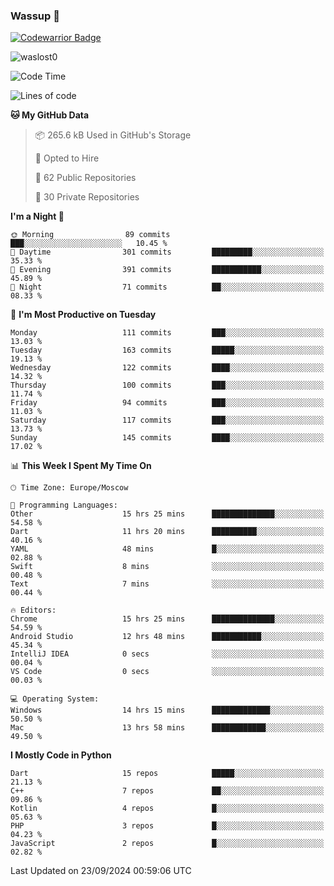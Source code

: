 ### Wassup 👋

[![Codewarrior Badge](https://www.codewars.com/users/waslost/badges/small)](https://www.codewars.com/users/waslost)

<p align="left"> <img src="https://komarev.com/ghpvc/?username=waslost0" alt="waslost0" /></p>

<!--START_SECTION:waka-->
![Code Time](http://img.shields.io/badge/Code%20Time-4%2C881%20hrs%2045%20mins-blue)

![Lines of code](https://img.shields.io/badge/From%20Hello%20World%20I%27ve%20Written-1.4%20million%20lines%20of%20code-blue)

**🐱 My GitHub Data** 

> 📦 265.6 kB Used in GitHub's Storage 
 > 
> 💼 Opted to Hire
 > 
> 📜 62 Public Repositories 
 > 
> 🔑 30 Private Repositories 
 > 
**I'm a Night 🦉** 

```text
🌞 Morning                89 commits          ███░░░░░░░░░░░░░░░░░░░░░░   10.45 % 
🌆 Daytime                301 commits         █████████░░░░░░░░░░░░░░░░   35.33 % 
🌃 Evening                391 commits         ███████████░░░░░░░░░░░░░░   45.89 % 
🌙 Night                  71 commits          ██░░░░░░░░░░░░░░░░░░░░░░░   08.33 % 
```
📅 **I'm Most Productive on Tuesday** 

```text
Monday                   111 commits         ███░░░░░░░░░░░░░░░░░░░░░░   13.03 % 
Tuesday                  163 commits         █████░░░░░░░░░░░░░░░░░░░░   19.13 % 
Wednesday                122 commits         ████░░░░░░░░░░░░░░░░░░░░░   14.32 % 
Thursday                 100 commits         ███░░░░░░░░░░░░░░░░░░░░░░   11.74 % 
Friday                   94 commits          ███░░░░░░░░░░░░░░░░░░░░░░   11.03 % 
Saturday                 117 commits         ███░░░░░░░░░░░░░░░░░░░░░░   13.73 % 
Sunday                   145 commits         ████░░░░░░░░░░░░░░░░░░░░░   17.02 % 
```


📊 **This Week I Spent My Time On** 

```text
🕑︎ Time Zone: Europe/Moscow

💬 Programming Languages: 
Other                    15 hrs 25 mins      ██████████████░░░░░░░░░░░   54.58 % 
Dart                     11 hrs 20 mins      ██████████░░░░░░░░░░░░░░░   40.16 % 
YAML                     48 mins             █░░░░░░░░░░░░░░░░░░░░░░░░   02.88 % 
Swift                    8 mins              ░░░░░░░░░░░░░░░░░░░░░░░░░   00.48 % 
Text                     7 mins              ░░░░░░░░░░░░░░░░░░░░░░░░░   00.44 % 

🔥 Editors: 
Chrome                   15 hrs 25 mins      ██████████████░░░░░░░░░░░   54.59 % 
Android Studio           12 hrs 48 mins      ███████████░░░░░░░░░░░░░░   45.34 % 
IntelliJ IDEA            0 secs              ░░░░░░░░░░░░░░░░░░░░░░░░░   00.04 % 
VS Code                  0 secs              ░░░░░░░░░░░░░░░░░░░░░░░░░   00.03 % 

💻 Operating System: 
Windows                  14 hrs 15 mins      █████████████░░░░░░░░░░░░   50.50 % 
Mac                      13 hrs 58 mins      ████████████░░░░░░░░░░░░░   49.50 % 
```

**I Mostly Code in Python** 

```text
Dart                     15 repos            █████░░░░░░░░░░░░░░░░░░░░   21.13 % 
C++                      7 repos             ██░░░░░░░░░░░░░░░░░░░░░░░   09.86 % 
Kotlin                   4 repos             █░░░░░░░░░░░░░░░░░░░░░░░░   05.63 % 
PHP                      3 repos             █░░░░░░░░░░░░░░░░░░░░░░░░   04.23 % 
JavaScript               2 repos             █░░░░░░░░░░░░░░░░░░░░░░░░   02.82 % 
```




 Last Updated on 23/09/2024 00:59:06 UTC
<!--END_SECTION:waka-->

